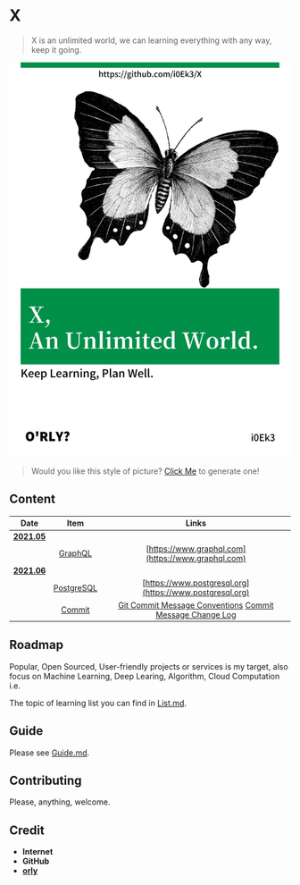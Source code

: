 # X

> X is an unlimited world, we can learning everything with any way, keep it going.

![cover](https://github.com/i0Ek3/X/blob/main/media/cover.jpg)

> Would you like this style of picture? [Click Me](https://orly.nanmu.me) to generate one!

## Content

| Date  | Item | Links |
| :-----: | :------: | :-----: |
| **[2021.05](https://github.com/i0Ek3/X/tree/main/2021/05)** |  |  |
|  | [GraphQL](https://github.com/i0Ek3/X/tree/main/2021/05/GraphQL) | [https://www.graphql.com](https://www.graphql.com) |
| **[2021.06](https://github.com/i0Ek3/X/tree/main/2021/06)** |  |  |
|  | [PostgreSQL](https://github.com/i0Ek3/X/tree/main/2021/06/PostgreSQL) | [https://www.postgresql.org](https://www.postgresql.org) |
|  | [Commit](https://github.com/i0Ek3/X/tree/main/2021/06/Commit) | [Git Commit Message Conventions](https://docs.google.com/document/d/1QrDFcIiPjSLDn3EL15IJygNPiHORgU1_OOAqWjiDU5Y/edit#heading=h.greljkmo14y0) [Commit Message Change Log](http://www.ruanyifeng.com/blog/2016/01/commit_message_change_log.html) |


## Roadmap

Popular, Open Sourced, User-friendly projects or services is my target, also focus on Machine Learning, Deep Learing, Algorithm, Cloud Computation i.e.

The topic of learning list you can find in [List.md](https://github.com/i0Ek3/X/blob/main/List.md).

## Guide

Please see [Guide.md](https://github.com/i0Ek3/X/blob/main/Guide.md).

## Contributing

Please, anything, welcome.

## Credit

- **Internet**
- **GitHub**
- **[orly](https://github.com/nanmu42/orly)**
